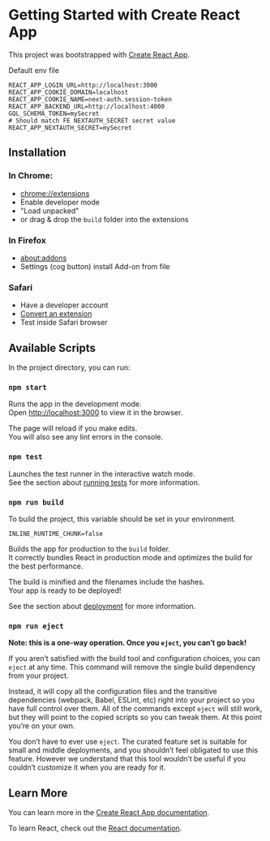 # Getting Started with Create React App

This project was bootstrapped with [Create React App](https://github.com/facebook/create-react-app).

Default env file
```dotenv
REACT_APP_LOGIN_URL=http://localhost:3000
REACT_APP_COOKIE_DOMAIN=localhost
REACT_APP_COOKIE_NAME=next-auth.session-token
REACT_APP_BACKEND_URL=http://localhost:4000
GQL_SCHEMA_TOKEN=mySecret
# Should match FE NEXTAUTH_SECRET secret value
REACT_APP_NEXTAUTH_SECRET=mySecret
```

## Installation

### In Chrome:
- [chrome://extensions](chrome://extensions)
- Enable developer mode
- "Load unpacked"
- or drag & drop the `build` folder into the extensions

### In Firefox
- [about:addons](about:addons)
- Settings (cog button) install Add-on from file

### Safari
- Have a developer account
- [Convert an extension](https://developer.apple.com/documentation/safariservices/safari_web_extensions/converting_a_web_extension_for_safari)
- Test inside Safari browser

## Available Scripts

In the project directory, you can run:

### `npm start`

Runs the app in the development mode.\
Open [http://localhost:3000](http://localhost:3000) to view it in the browser.

The page will reload if you make edits.\
You will also see any lint errors in the console.

### `npm test`

Launches the test runner in the interactive watch mode.\
See the section about [running tests](https://facebook.github.io/create-react-app/docs/running-tests) for more information.

### `npm run build`

To build the project, this variable should be set in your environment.
```dotenv
INLINE_RUNTIME_CHUNK=false
```

Builds the app for production to the `build` folder.\
It correctly bundles React in production mode and optimizes the build for the best performance.

The build is minified and the filenames include the hashes.\
Your app is ready to be deployed!

See the section about [deployment](https://facebook.github.io/create-react-app/docs/deployment) for more information.

### `npm run eject`

**Note: this is a one-way operation. Once you `eject`, you can’t go back!**

If you aren’t satisfied with the build tool and configuration choices, you can `eject` at any time. This command will remove the single build dependency from your project.

Instead, it will copy all the configuration files and the transitive dependencies (webpack, Babel, ESLint, etc) right into your project so you have full control over them. All of the commands except `eject` will still work, but they will point to the copied scripts so you can tweak them. At this point you’re on your own.

You don’t have to ever use `eject`. The curated feature set is suitable for small and middle deployments, and you shouldn’t feel obligated to use this feature. However we understand that this tool wouldn’t be useful if you couldn’t customize it when you are ready for it.

## Learn More

You can learn more in the [Create React App documentation](https://facebook.github.io/create-react-app/docs/getting-started).

To learn React, check out the [React documentation](https://reactjs.org/).
